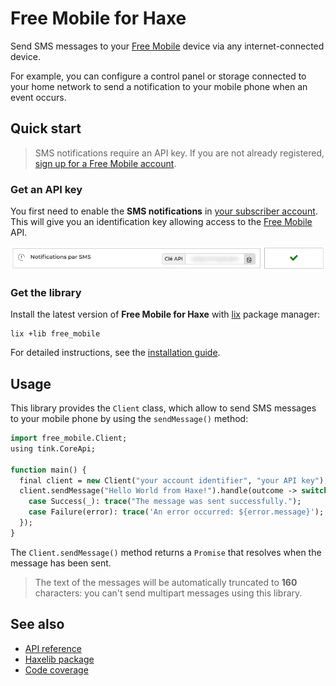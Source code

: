 # Free Mobile for Haxe
Send SMS messages to your [Free Mobile](https://mobile.free.fr) device via any internet-connected device.

For example, you can configure a control panel or storage connected to your home network to send a notification to your mobile phone when an event occurs.

## Quick start
> SMS notifications require an API key. If you are not already registered, [sign up for a Free Mobile account](https://mobile.free.fr/subscribe).

### Get an API key
You first need to enable the **SMS notifications** in [your subscriber account](https://mobile.free.fr/account).
This will give you an identification key allowing access to the [Free Mobile](https://mobile.free.fr) API.

![Screenshot](screenshot.webp)

### Get the library
Install the latest version of **Free Mobile for Haxe** with [lix](https://github.com/lix-pm/lix.client) package manager:

```shell
lix +lib free_mobile
```

For detailed instructions, see the [installation guide](installation.md).

## Usage
This library provides the `Client` class, which allow to send SMS messages to your mobile phone by using the `sendMessage()` method:

```haxe
import free_mobile.Client;
using tink.CoreApi;

function main() {
  final client = new Client("your account identifier", "your API key");
  client.sendMessage("Hello World from Haxe!").handle(outcome -> switch outcome {
    case Success(_): trace("The message was sent successfully.");
    case Failure(error): trace('An error occurred: ${error.message}');
  });
}
```

The `Client.sendMessage()` method returns a `Promise` that resolves when the message has been sent.

> The text of the messages will be automatically truncated to **160** characters: you can't send multipart messages using this library.

## See also
- [API reference](api/)
- [Haxelib package](https://lib.haxe.org/p/free_mobile)
- [Code coverage](https://app.codecov.io/gh/cedx/free-mobile.hx)
